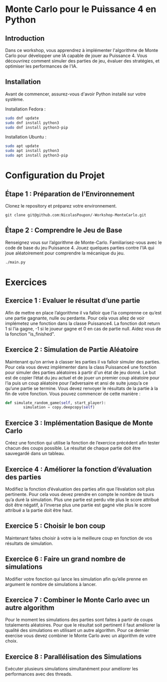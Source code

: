<h1>Monte Carlo pour le Puissance 4 en Python</h1>

<h2>Introduction</h2>
Dans ce workshop, vous apprendrez à implémenter l'algorithme de Monte Carlo pour développer une IA capable de jouer au Puissance 4. Vous découvrirez comment simuler des parties de jeu, évaluer des stratégies, et optimiser les performances de l'IA.

<h2>Installation</h2>
Avant de commencer, assurez-vous d'avoir Python installé sur votre système.

Installation Fedora :

```bash
sudo dnf update
sudo dnf install python3
sudo dnf install python3-pip
```

Installation Ubuntu :

```bash
sudo apt update
sudo apt install python3
sudo apt install python3-pip
```

<h1>Configuration du Projet</h1>
<h2>Étape 1 : Préparation de l'Environnement</h2>
Clonez le repository et préparez votre environnement.

```
git clone git@github.com:NicolasPoupon/-Workshop-MonteCarlo.git
```

<h2>Étape 2 : Comprendre le Jeu de Base</h2>
Renseignez vous sur l’algorithme de Monte-Carlo.
Familiarisez-vous avec le code de base du jeu Puissance 4. Jouez quelques parties contre l'IA qui joue aléatoirement pour comprendre la mécanique du jeu.

```bash
./main.py
```

<h1>Exercices</h1>

<h2>Exercice 1 : Evaluer le résultat d’une partie</h2>
Afin de mettre en place l’algorithme il va falloir que l’ia comprenne ce qu’est une partie gagnante, nulle ou perdante.
Pour cela vous allez de voir implémetez une fonction dans la classe Puissance4. La fonction doit return 1 si l’ia gagne, -1 si le joueur gagne et 0 en cas de partie null.
Aidez vous de la fonction "is_finished".


<h2>Exercice 2 : Simulation de Partie Aléatoire</h2>
Maintenant qu’on arrive à classer les parties il va falloir simuler des parties.
Pour cela vous devez implémenter dans la class Puissance4 une fonction pour simuler des parties aléatoires à partir d'un état de jeu donné.
Le but est de copier l’état du jeu actuel et de jouer un premier coup aléatoire pour l’ia puis un coup aléatoire pour l’adversaire et ansi de suite jusqu’a ce qu’une partie se termine.
Vous devez renvoyer le résultats de la partie à la fin de votre fonction.
Vous pouvez commencer de cette manière :

```python
def simulate_random_game(self, start_player):
        simulation = copy.deepcopy(self)
```

<h2>Exercice 3 : Implémentation Basique de Monte Carlo</h2>
Créez une fonction qui utilise la fonction de l’exercice précédent afin tester chacun des coups possible. Le résultat de chaque partie doit être sauvegardé dans un tableau.

<h2>Exercice 4 : Améliorer la fonction d’évaluation des parties</h2>
Modifiez la fonction d’évaluation des parties afin que l’évalation soit plus pertinente. Pour cela vous devez prendre en compte le nombre de tours qu’a duré la simulation. Plus une partie est perdu vite plus le score attribué doit être négatif, à l’inverse plus une partie est gagné vite plus le
score attribué a la partie doit être haut.

<h2>Exercice 5 : Choisir le bon coup</h2>
Maintenant faites choisir à votre ia le meilleure coup en fonction de vos résultats de simulation.

<h2>Exercice 6 : Faire un grand nombre de simulations </h2>
Modifier votre fonction qui lance les simulation afin qu’elle prenne en argument le nombre de simulations à lancer.


<h2>Exercice 7 : Combiner le Monte Carlo avec un autre algorithm</h2>
Pour le moment les simulations des parties sont faites à partir de coups totalements aléatoires.
Pour que le résultat soit pertinent il faut améliorer la qualité des simulations en utilisant un autre algorithm.
Pour ce dernier exercise vous devez combiner le Monte Carlo avec un algorithm de votre choix.

<h2>Exercice 8 : Parallélisation des Simulations</h2>
Exécuter plusieurs simulations simultanément pour améliorer les performances avec des threads.
